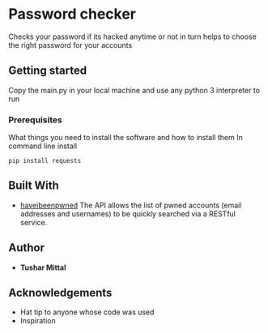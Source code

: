 # Password checker
Checks your password if its hacked anytime or not in turn helps to choose the right password for your accounts

## Getting started
Copy the main.py in your local machine and use any python 3 interpreter to run

### Prerequisites
What things you need to install the software and how to install them
In command line install
```
pip install requests
```
## Built With
* [haveibeenpwned](https://haveibeenpwned.com/API/v3) The API allows the list of       pwned accounts (email addresses and usernames) to be quickly searched via a         RESTful service.

## Author
* **Tushar Mittal**

## Acknowledgements
* Hat tip to anyone whose code was used
* Inspiration
